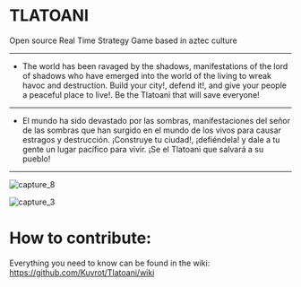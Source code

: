 # TLATOANI
Open source Real Time Strategy Game based in aztec culture
***
* The world has been ravaged by the shadows, manifestations of the lord of shadows who have emerged into the world of the living to wreak havoc and destruction.
Build your city!, defend it!, and give your people a peaceful place to live!. Be the Tlatoani that will save everyone!
***
* El mundo ha sido devastado por las sombras, manifestaciones del señor de las sombras que han surgido en el mundo de los vivos para causar estragos y destrucción.
¡Construye tu ciudad!, ¡defiéndela! y dale a tu gente un lugar pacífico para vivir. ¡Se el Tlatoani que salvará a su pueblo!
***
![capture_8](https://github.com/Kuvrot/Tlatoani/assets/23508114/f831e7bf-747e-4bb8-a87a-fae3d0bd3ca0)

![capture_3](https://github.com/Kuvrot/Tlatoani/assets/23508114/e021b16c-9ca3-4d23-8d40-23905f0a2114)

# How to contribute:
Everything you need to know can be found in the wiki: https://github.com/Kuvrot/Tlatoani/wiki
